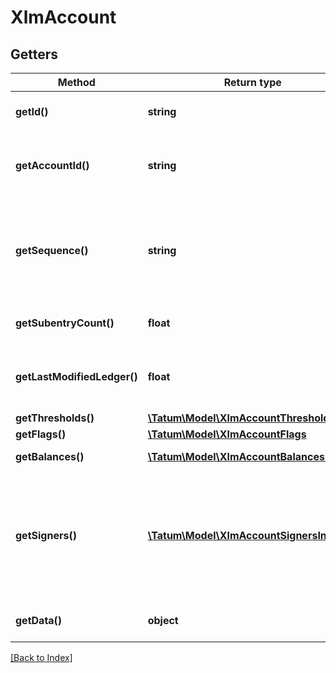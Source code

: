 # XlmAccount

## Getters

Method | Return type | Description | Notes
------------ | ------------- | ------------- | -------------
**getId()** | **string** | A unique identifier for this account. | [optional]
**getAccountId()** | **string** | This account’s public key encoded in a base32 string representation. | [optional]
**getSequence()** | **string** | This account’s current sequence number. For use when submitting this account’s next transaction. | [optional]
**getSubentryCount()** | **float** | The number of subentries on this account. | [optional]
**getLastModifiedLedger()** | **float** | The ID of the last ledger that included changes to this account. | [optional]
**getThresholds()** | [**\Tatum\Model\XlmAccountThresholds**](XlmAccountThresholds.md) |  | [optional]
**getFlags()** | [**\Tatum\Model\XlmAccountFlags**](XlmAccountFlags.md) |  | [optional]
**getBalances()** | [**\Tatum\Model\XlmAccountBalancesInner[]**](XlmAccountBalancesInner.md) | The assets this account holds. | [optional]
**getSigners()** | [**\Tatum\Model\XlmAccountSignersInner[]**](XlmAccountSignersInner.md) | The public keys and associated weights that can be used to authorize transactions for this account. Used for multi-sig. | [optional]
**getData()** | **object** | An array of account data fields. | [optional]

[[Back to Index]](../index.md)
